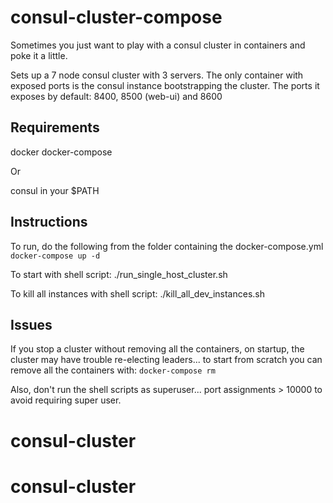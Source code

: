 # consul-cluster-compose

Sometimes you just want to play with a consul cluster in containers and poke it a little.

Sets up a 7 node consul cluster with 3 servers. The only container with exposed ports is the consul instance bootstrapping the cluster. The ports it exposes by default: 8400, 8500 (web-ui) and 8600

## Requirements

docker
docker-compose

Or

consul in your $PATH

## Instructions

To run, do the following from the folder containing the docker-compose.yml
`docker-compose up -d`

To start with shell script:
./run_single_host_cluster.sh

To kill all instances with shell script:
./kill_all_dev_instances.sh

## Issues

If you stop a cluster without removing all the containers, on startup, the cluster may have trouble re-electing leaders... to start from scratch you can remove all the containers with:
`docker-compose rm`

Also, don't run the shell scripts as superuser... port assignments > 10000 to avoid requiring super user.
# consul-cluster
# consul-cluster
